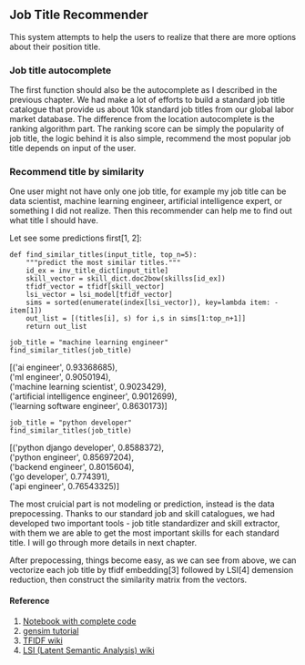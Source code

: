 ## Job Title Recommender
This system attempts to help the users to realize that there are more options about their position title.

### Job title autocomplete
The first function should also be the autocomplete as I described in the previous chapter. We had make a lot of efforts to build a standard job title catalogue that provide us about 10k standard job titles from our global labor market database. The difference from the location autocomplete is the ranking algorithm part. The ranking score can be simply the popularity of job title, the logic behind it is also simple, recommend the most popular job title depends on input of the user.

### Recommend title by similarity
One user might not have only one job title, for example my job title can be data scientist, machine learning engineer, artificial intelligence expert, or something I did not realize. Then this recommender can help me to find out what title I should have.

Let see some predictions first[1, 2]:

```
def find_similar_titles(input_title, top_n=5):
    """predict the most similar titles."""
    id_ex = inv_title_dict[input_title]
    skill_vector = skill_dict.doc2bow(skillss[id_ex])
    tfidf_vector = tfidf[skill_vector]
    lsi_vector = lsi_model[tfidf_vector]
    sims = sorted(enumerate(index[lsi_vector]), key=lambda item: -item[1])
    out_list = [(titles[i], s) for i,s in sims[1:top_n+1]]
    return out_list
```
```
job_title = "machine learning engineer"
find_similar_titles(job_title)
```
[('ai engineer', 0.93368685),<br>
 ('ml engineer', 0.9050194),<br>
 ('machine learning scientist', 0.9023429),<br>
 ('artificial intelligence engineer', 0.9012699),<br>
 ('learning software engineer', 0.8630173)]


```
job_title = "python developer"
find_similar_titles(job_title)
```
[('python django developer', 0.8588372),<br>
 ('python engineer', 0.85697204),<br>
 ('backend engineer', 0.8015604),<br>
 ('go developer', 0.774391),<br>
 ('api engineer', 0.76543325)]


The most cruicial part is not modeling or prediction, instead is the data prepocessing. Thanks to our standard job and skill catalogues, we had developed two important tools - job title standardizer and skill extractor, with them we are able to get the most important skills for each standard title. I will go through more details in next chapter.

After prepocessing, things become easy, as we can see from above, we can vectorize each job title by tfidf embedding[3] followed by LSI[4] demension reduction, then construct the similarity matrix from the vectors.

#### Reference
1. [Notebook with complete code](https://github.com/RuihaoQiu/Recommender-Systems-based-on-NLP)
1. [gensim tutorial](https://radimrehurek.com/gensim/auto_examples/core/run_similarity_queries.html#sphx-glr-auto-examples-core-run-similarity-queries-py)
1. [TFIDF wiki](https://en.wikipedia.org/wiki/Tf%E2%80%93idf)
1. [LSI (Latent Semantic Analysis) wiki](https://en.wikipedia.org/wiki/Latent_semantic_analysis#Latent_semantic_indexing)
